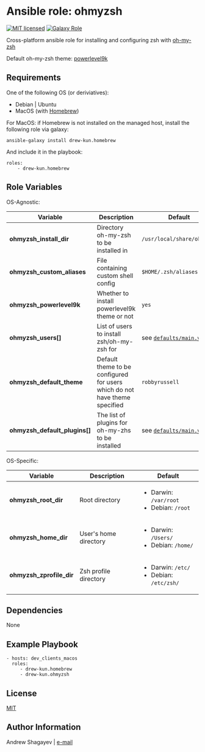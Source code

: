 Ansible role: ohmyzsh
=========

[![MIT licensed][mit-badge]][mit-link]
[![Galaxy Role][role-badge]][galaxy-link]

Cross-platform ansible role for installing and configuring zsh with [oh-my-zsh][ohmyzsh]

Default oh-my-zsh theme: [powerlevel9k][powerlevel9k]

Requirements
------------

One of the following OS (or deriviatives):
 - Debian | Ubuntu
 - MacOS (with [Homebrew][homebrew])

For MacOS:
if Homebrew is not installed on the managed host, install the following role via galaxy:

    ansible-galaxy install drew-kun.homebrew

 And include it in the playbook:

    roles:
        - drew-kun.homebrew

Role Variables
--------------
OS-Agnostic:

| Variable | Description | Default |
|----------|-------------|---------|
| **ohmyzsh_install_dir** | Directory oh-my-zsh to be installed in | `/usr/local/share/ohmyzsh` |
| **ohmyzsh_custom_aliases** | File containing custom shell config | `$HOME/.zsh/aliases.local` |
| **ohmyzsh_powerlevel9k** | Whether to install powerlevel9k theme or not | `yes` |
| **ohmyzsh_users[]** | List of users to install zsh/oh-my-zsh for | see [`defaults/main.yml`](defaults/main.yml) |
| **ohmyzsh_default_theme** | Default theme to be configured for users which do not have theme specified | `robbyrussell` |
| **ohmyzsh_default_plugins[]** | The list of plugins for oh-my-zhs to be installed | see [`defaults/main.yml`](defaults/main.yml) |

OS-Specific:

| Variable | Description | Default |
|----------|-------------|---------|
| **ohmyzsh_root_dir** | Root directory | <ul><li>Darwin: `/var/root`</li><li>Debian: `/root`</li></ul> |
| **ohmyzsh_home_dir** | User's home directory | <ul><li>Darwin: `/Users/`</li><li>Debian: `/home/`</li></ul> |
| **ohmyzsh_zprofile_dir** | Zsh profile directory | <ul><li>Darwin: `/etc/`</li><li>Debian: `/etc/zsh/`</li></ul> |

Dependencies
------------

None

Example Playbook
----------------

    - hosts: dev_clients_macos
      roles:
         - drew-kun.homebrew
         - drew-kun.ohmyzsh

License
-------

[MIT][mit-link]

Author Information
------------------

Andrew Shagayev | [e-mail](mailto:drewshg@gmail.com)

[role-badge]: https://img.shields.io/badge/role-drew--kun.ohmyzsh-green.svg
[galaxy-link]: https://galaxy.ansible.com/drew-kun/ohmyzsh/
[mit-badge]: https://img.shields.io/badge/license-MIT-blue.svg
[mit-link]: https://raw.githubusercontent.com/drew-kun/ansible-ohmyzsh/master/LICENSE
[homebrew]: http://brew.sh/
[ohmyzsh]: https://github.com/robbyrussell/oh-my-zsh
[powerlevel9k]: https://github.com/bhilburn/powerlevel9k
